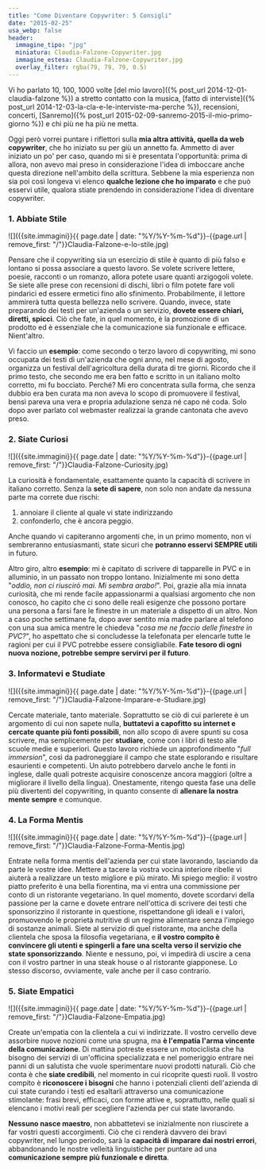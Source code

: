 ```yaml
---
title: "Come Diventare Copywriter: 5 Consigli"
date: "2015-02-25"
usa_webp: false
header:
  immagine_tipo: "jpg"
  miniatura: Claudia-Falzone-Copywriter.jpg
  immagine_estesa: Claudia-Falzone-Copywriter.jpg
  overlay_filter: rgba(79, 79, 79, 0.5)
---
```


Vi ho parlato 10, 100, 1000 volte [del mio lavoro]({% post_url 2014-12-01-claudia-falzone %}) a stretto contatto con la musica, [fatto di interviste]({% post_url 2014-12-03-la-cla-e-le-interviste-ma-perche %}), recensioni, concerti, [Sanremo]({% post_url 2015-02-09-sanremo-2015-il-mio-primo-giorno %}) e chi più ne ha più ne metta.

Oggi però vorrei puntare i riflettori sulla **mia altra attività, quella da web copywriter**, che ho iniziato su per giù un annetto fa. Ammetto di aver iniziato un po' per caso, quando mi si è presentata l'opportunità: prima di allora, non avevo mai preso in considerazione l'idea di imboccare anche questa direzione nell'ambito della scrittura. Sebbene la mia esperienza non sia poi così longeva vi elenco **qualche lezione che ho imparato** e che può esservi utile, qualora stiate prendendo in considerazione l'idea di diventare copywriter.

### 1. Abbiate Stile

![]({{site.immagini}}{{ page.date | date: "%Y/%Y-%m-%d"}}-{{page.url | remove_first: "/"}}Claudia-Falzone-e-lo-stile.jpg)

Pensare che il copywriting sia un esercizio di stile è quanto di più falso e lontano si possa associare a questo lavoro. Se volete scrivere lettere, poesie, racconti o un romanzo, allora potete usare quanti arzigogoli volete. Se siete alle prese con recensioni di dischi, libri o film potete fare voli pindarici ed essere ermetici fino allo sfinimento. Probabilmente, il lettore ammirerà tutta questa bellezza nello scrivere. Quando, invece, state preparando dei testi per un'azienda o un servizio, **dovete essere chiari, diretti, spicci**. Ciò che fate, in quel momento, è la promozione di un prodotto ed è essenziale che la comunicazione sia funzionale e efficace. Nient'altro.

Vi faccio un **esempio**: come secondo o terzo lavoro di copywriting, mi sono occupata dei testi di un'azienda che ogni anno, nel mese di agosto, organizza un festival dell'agricoltura della durata di tre giorni. Ricordo che il primo testo, che secondo me era ben fatto e scritto in un italiano molto corretto, mi fu bocciato. Perché? Mi ero concentrata sulla forma, che senza dubbio era ben curata ma non aveva lo scopo di promuovere il festival, bensì pareva una vera e propria adulazione senza né capo né coda. Solo dopo aver parlato col webmaster realizzai la grande cantonata che avevo preso.

### 2. Siate Curiosi

![]({{site.immagini}}{{ page.date | date: "%Y/%Y-%m-%d"}}-{{page.url | remove_first: "/"}}Claudia-Falzone-Curiosity.jpg)

La curiosità è fondamentale, esattamente quanto la capacità di scrivere in italiano corretto. Senza la **sete di sapere**, non solo non andate da nessuna parte ma correte due rischi:

1. annoiare il cliente al quale vi state indirizzando
2. confonderlo, che è ancora peggio.

Anche quando vi capiteranno argomenti che, in un primo momento, non vi sembreranno entusiasmanti, state sicuri che **potranno esservi SEMPRE utili** in futuro.

Altro giro, altro **esempio**: mi è capitato di scrivere di tapparelle in PVC e in alluminio, in un passato non troppo lontano. Inizialmente mi sono detta "_oddio, non ci riuscirò mai. Mi sembra arabo!_". Poi, grazie alla mia innata curiosità, che mi rende facile appassionarmi a qualsiasi argomento che non conosco, ho capito che ci sono delle reali esigenze che possono portare una persona a farsi fare le finestre in un materiale a dispetto di un altro. Non a caso poche settimane fa, dopo aver sentito mia madre parlare al telefono con una sua amica mentre le chiedeva "_cosa me ne faccio delle finestre in PVC?_", ho aspettato che si concludesse la telefonata per elencarle tutte le ragioni per cui il PVC potrebbe essere consigliabile. **Fate tesoro di ogni nuova nozione, potrebbe sempre servirvi per il futuro**.

### 3. Informatevi e Studiate

![]({{site.immagini}}{{ page.date | date: "%Y/%Y-%m-%d"}}-{{page.url | remove_first: "/"}}Claudia-Falzone-Imparare-e-Studiare.jpg)

Cercate materiale, tanto materiale. Soprattutto se ciò di cui parlerete è un argomento di cui non sapete nulla, **buttatevi a capofitto su internet e cercate quante più fonti possibili**, non allo scopo di avere spunti su cosa scrivere, ma semplicemente per **studiare**, come con i libri di testo alle scuole medie e superiori. Questo lavoro richiede un approfondimento "_full immersion_", così da padroneggiare il campo che state esplorando e risultare esaurienti e competenti. Un aiuto potrebbero darvelo anche le fonti in inglese, dalle quali potreste acquisire conoscenze ancora maggiori (oltre a migliorare il livello della lingua). Onestamente, ritengo questa fase una delle più divertenti del copywriting, in quanto consente di **allenare la nostra mente sempre** e comunque.

### 4. La Forma Mentis

![]({{site.immagini}}{{ page.date | date: "%Y/%Y-%m-%d"}}-{{page.url | remove_first: "/"}}Claudia-Falzone-Forma-Mentis.jpg)

Entrate nella forma mentis dell'azienda per cui state lavorando, lasciando da parte le vostre idee. Mettere a tacere la vostra vocina interiore ribelle vi aiuterà a realizzare un testo migliore e più mirato. Mi spiego meglio: il vostro piatto preferito è una bella fiorentina, ma vi entra una commissione per conto di un ristorante vegetariano. In quel momento, dovete scordarvi della passione per la carne e dovete entrare nell'ottica di scrivere dei testi che sponsorizzino il ristorante in questione, rispettandone gli ideali e i valori, promuovendo le proprietà nutritive di un regime alimentare senza l'impiego di sostanze animali. Siete al servizio di quel ristorante, ma anche della clientela che sposa la filosofia vegetariana, e **il vostro compito è convincere gli utenti e spingerli a fare una scelta verso il servizio che state sponsorizzando**. Niente e nessuno, poi, vi impedirà di uscire a cena con il vostro partner in una steak house o al ristorante giapponese. Lo stesso discorso, ovviamente, vale anche per il caso contrario.

### 5. Siate Empatici

![]({{site.immagini}}{{ page.date | date: "%Y/%Y-%m-%d"}}-{{page.url | remove_first: "/"}}Claudia-Falzone-Empatia.jpg)

Create un'empatia con la clientela a cui vi indirizzate. Il vostro cervello deve assorbire nuove nozioni come una spugna, ma **è l'empatia l'arma vincente della comunicazione**. Di mattina potreste essere un motociclista che ha bisogno dei servizi di un'officina specializzata e nel pomeriggio entrare nei panni di un salutista che vuole sperimentare nuovi prodotti naturali. Ciò che conta è che **siate credibili**, nel momento in cui ricoprite questi ruoli. Il vostro compito è **riconoscere i bisogni** che hanno i potenziali clienti dell'azienda di cui state curando i testi ed esaltarli attraverso una comunicazione stimolante: frasi brevi, efficaci, con forme attive e, soprattutto, nelle quali si elencano i motivi reali per scegliere l'azienda per cui state lavorando.

**Nessuno nasce maestro**, non abbattetevi se inizialmente non riuscirete a far vostri questi accorgimenti. Ciò che ci renderà davvero dei bravi copywriter, nel lungo periodo, sarà la **capacità di imparare dai nostri errori**, abbandonando le nostre velleità linguistiche per puntare ad una **comunicazione sempre più funzionale e diretta**.

